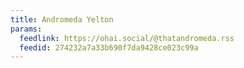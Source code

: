 ```yaml
---
title: Andromeda Yelton
params:
  feedlink: https://ohai.social/@thatandromeda.rss
  feedid: 274232a7a33b690f7da9428ce023c99a
---
```

